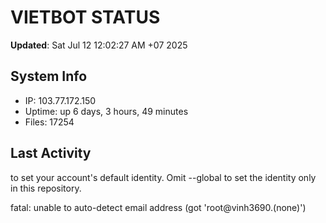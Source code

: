 # VIETBOT STATUS
**Updated**: Sat Jul 12 12:02:27 AM +07 2025

## System Info
- IP: 103.77.172.150
- Uptime: up 6 days, 3 hours, 49 minutes
- Files: 17254

## Last Activity

to set your account's default identity.
Omit --global to set the identity only in this repository.

fatal: unable to auto-detect email address (got 'root@vinh3690.(none)')
